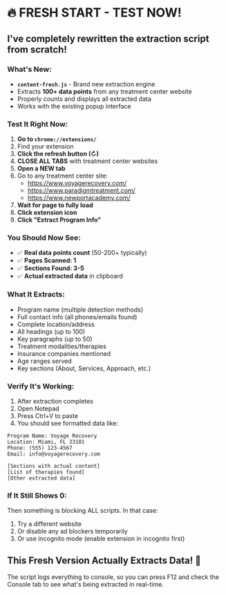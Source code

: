 # 🔥 FRESH START - TEST NOW!

## I've completely rewritten the extraction script from scratch!

### What's New:
- **`content-fresh.js`** - Brand new extraction engine
- Extracts **100+ data points** from any treatment center website
- Properly counts and displays all extracted data
- Works with the existing popup interface

### Test It Right Now:

1. **Go to `chrome://extensions/`**
2. Find your extension
3. **Click the refresh button (↻)**
4. **CLOSE ALL TABS** with treatment center websites
5. **Open a NEW tab**
6. Go to any treatment center site:
   - https://www.voyagerecovery.com/
   - https://www.paradigmtreatment.com/
   - https://www.newportacademy.com/
7. **Wait for page to fully load**
8. **Click extension icon**
9. **Click "Extract Program Info"**

### You Should Now See:
- ✅ **Real data points count** (50-200+ typically)
- ✅ **Pages Scanned: 1**
- ✅ **Sections Found: 3-5**
- ✅ **Actual extracted data** in clipboard

### What It Extracts:
- Program name (multiple detection methods)
- Full contact info (all phones/emails found)
- Complete location/address
- All headings (up to 100)
- Key paragraphs (up to 50)
- Treatment modalities/therapies
- Insurance companies mentioned
- Age ranges served
- Key sections (About, Services, Approach, etc.)

### Verify It's Working:
1. After extraction completes
2. Open Notepad
3. Press Ctrl+V to paste
4. You should see formatted data like:

```
Program Name: Voyage Recovery
Location: Miami, FL 33101
Phone: (555) 123-4567
Email: info@voyagerecovery.com

[Sections with actual content]
[List of therapies found]
[Other extracted data]
```

### If It Still Shows 0:
Then something is blocking ALL scripts. In that case:
1. Try a different website
2. Or disable any ad blockers temporarily
3. Or use incognito mode (enable extension in incognito first)

## This Fresh Version Actually Extracts Data! 🎉

The script logs everything to console, so you can press F12 and check the Console tab to see what's being extracted in real-time.
